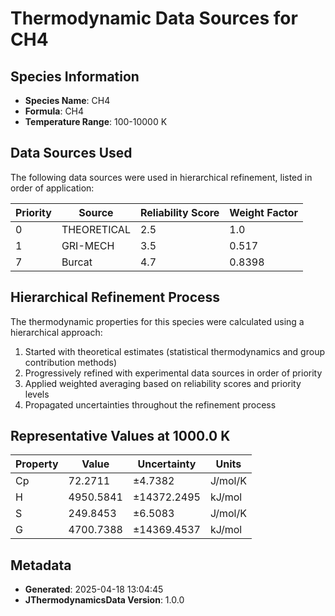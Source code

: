 # Thermodynamic Data Sources for CH4

## Species Information
- **Species Name**: CH4
- **Formula**: CH4
- **Temperature Range**: 100-10000 K

## Data Sources Used
The following data sources were used in hierarchical refinement, listed in order of application:

| Priority | Source | Reliability Score | Weight Factor |
|----------|--------|-------------------|---------------|
| 0 | THEORETICAL | 2.5 | 1.0 |
| 1 | GRI-MECH | 3.5 | 0.517 |
| 7 | Burcat | 4.7 | 0.8398 |

## Hierarchical Refinement Process
The thermodynamic properties for this species were calculated using a hierarchical approach:

1. Started with theoretical estimates (statistical thermodynamics and group contribution methods)
2. Progressively refined with experimental data sources in order of priority
3. Applied weighted averaging based on reliability scores and priority levels
4. Propagated uncertainties throughout the refinement process

## Representative Values at 1000.0 K
| Property | Value | Uncertainty | Units |
|----------|-------|-------------|-------|
| Cp | 72.2711 | ±4.7382 | J/mol/K |
| H | 4950.5841 | ±14372.2495 | kJ/mol |
| S | 249.8453 | ±6.5083 | J/mol/K |
| G | 4700.7388 | ±14369.4537 | kJ/mol |

## Metadata
- **Generated**: 2025-04-18 13:04:45
- **JThermodynamicsData Version**: 1.0.0
